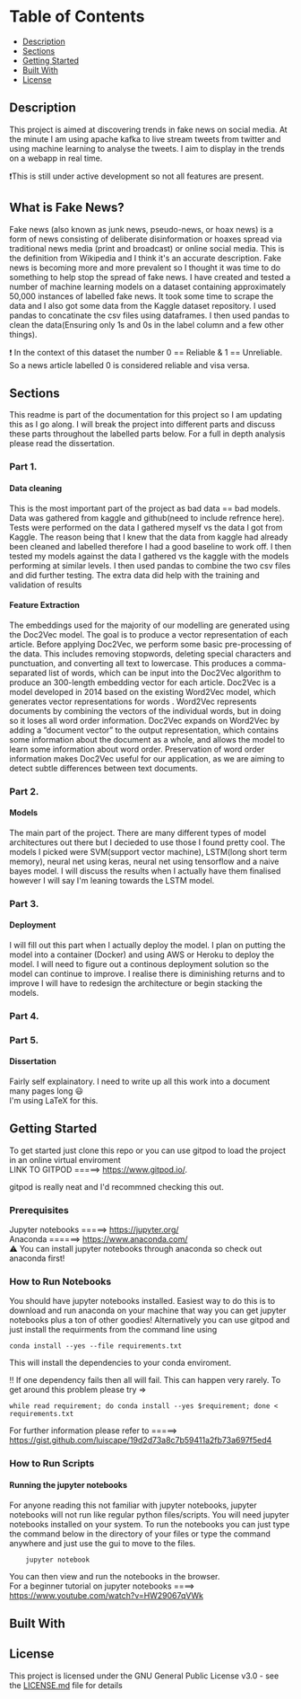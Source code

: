 # Table of Contents
* [Description](#description)
* [Sections](#sections)
* [Getting Started](#getting-started)
* [Built With](#built-with)
* [License](#license)

## Description
This project is aimed at discovering trends in fake news on social media. At the minute I am using apache kafka to live stream tweets from twitter and using machine learning to analyse the tweets. I aim to display in the trends on a webapp in real time.

:exclamation:This is still under active development so not all features are present.

## What is Fake News?
Fake news (also known as junk news, pseudo-news, or hoax news) is a form of news consisting of deliberate disinformation or hoaxes spread via traditional news media (print and broadcast) or online social media. This is the definition from Wikipedia and I think it's an accurate description. Fake news is becoming more and more prevalent so I thought it was time to do something to help stop the spread of fake news. I have created and tested a number of machine learning models on a dataset containing approximately 50,000 instances of labelled fake news. It took some time to scrape the data and I also got some data from the Kaggle dataset repository. I used pandas to concatinate the csv files using dataframes. I then used pandas to clean the data(Ensuring only 1s and 0s in the label column and a few other things). 

:exclamation: In the context of this dataset the number 0 == Reliable & 1 == Unreliable. So a news article labelled 0 is considered reliable and visa versa. 
      
## Sections

This readme is part of the documentation for this project so I am updating this as I go along. I will break the project into different parts and discuss these parts throughout the labelled parts below. For a full in depth analysis please read the dissertation. 

### Part 1. 
#### Data cleaning 
This is the most important part of the project as bad data == bad models. Data was gathered from kaggle and github(need to include refrence here). Tests were performed on the data I gathered myself vs the data I got from Kaggle. The reason being that I knew that the data from kaggle had already been cleaned and labelled therefore I had a good baseline to work off. I then tested my models against the data I gathered vs the kaggle with the models performing at similar levels. I then used pandas to combine the two csv files and did further testing. The extra data did help with the training and validation of results

#### Feature Extraction
The embeddings used for the majority of our modelling are generated using the Doc2Vec model. The goal is to produce a vector representation of each article. Before applying Doc2Vec, we perform some basic pre-processing of the data. This includes removing stopwords, deleting special characters and punctuation, and converting all text to lowercase. This produces a comma-separated list of words, which can be input into the Doc2Vec algorithm to produce an 300-length embedding vector for each article.
Doc2Vec is a model developed in 2014 based on the existing Word2Vec model, which generates vector representations for words . Word2Vec represents documents by combining the vectors of the individual words, but in doing so it loses all word order information. Doc2Vec expands on Word2Vec by adding a ”document vector” to the output representation, which contains some information about the document as a whole, and allows the model to learn some information about word order. Preservation of word order information makes Doc2Vec useful for our application, as we are aiming to detect subtle differences between text documents.

### Part 2. 
#### Models 
The main part of the project. There are many different types of model architectures out there but I decieded to use those I found pretty cool. The models I picked were SVM(support vector machine), LSTM(long short term memory), neural net using keras, neural net using tensorflow and a naive bayes model. I will discuss the results when I actually have them finalised however I will say I'm leaning towards the LSTM model. 

### Part 3. 
#### Deployment 
I will fill out this part when I actually deploy the model. I plan on putting the model into a container (Docker) and using AWS or Heroku to deploy the model. I will need to figure out a continous deployment solution so the model can continue to improve. I realise there is diminishing returns and to improve I will have to redesign the architecture or begin stacking the models.

### Part 4. 


### Part 5. 
#### Dissertation 
Fairly self explainatory. I need to write up all this work into a document many pages long :smiley: </br>
I'm using LaTeX for this.


## Getting Started

To get started just clone this repo or you can use gitpod to load the project in an online virtual enviroment</br>
LINK TO GITPOD =====> https://www.gitpod.io/.

gitpod is really neat and I'd recommned checking this out.

### Prerequisites

Jupyter notebooks =====> https://jupyter.org/ </br>
Anaconda ======> https://www.anaconda.com/ </br>
:warning: You can install jupyter notebooks through anaconda so check out anaconda first!

### How to Run Notebooks
You should have jupyter notebooks installed. Easiest way to do this is to download and run anaconda on your machine that way you can get jupyter notebooks plus a ton of other goodies! Alternatively you can use gitpod and just install the requirments from the command line using

    conda install --yes --file requirements.txt

This will install the dependencies to your conda enviroment. </br>

:bangbang: If one dependency fails then all will fail. This can happen very rarely. To get around this problem please try =>

    while read requirement; do conda install --yes $requirement; done < requirements.txt
  
For further information please refer to =====> https://gist.github.com/luiscape/19d2d73a8c7b59411a2fb73a697f5ed4 


### How to Run Scripts


#### Running the jupyter notebooks
For anyone reading this not familiar with jupyter notebooks, jupyter notebooks will not run like regular python files/scripts. You will need jupyter notebooks installed on your system. To run the notebooks you can just type the command below in the directory of your files or type the command anywhere and just use the gui to move to the files.
        
        jupyter notebook 
        
You can then view and run the notebooks in the browser. </br>
For a beginner tutorial on jupyter notebooks ====> https://www.youtube.com/watch?v=HW29067qVWk


## Built With



## License

This project is licensed under the GNU General Public License v3.0 - see the [LICENSE.md](LICENSE) file for details
